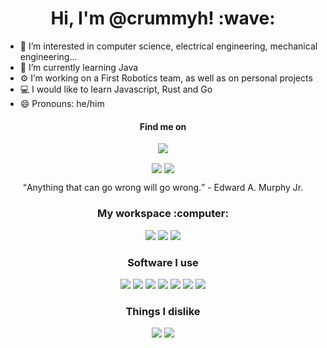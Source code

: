 <h1 align="center">Hi, I'm @crummyh! :wave:</h1>

- 👀 I’m interested in computer science, electrical engineering, mechanical engineering...
- 🌱 I’m currently learning Java
- ⚙️ I’m working on a First Robotics team, as well as on personal projects
- 💻 I would like to learn Javascript, Rust and Go
- 😄 Pronouns: he/him

<h4 align="center">
  Find me on
</h4>
<p align="center">
  <a href="https://gitlab.com/crummyh"><img src="https://img.shields.io/badge/GitLab-330F63?style=for-the-badge&logo=gitlab&logoColor=white"></a>
</p>
  
<p align="center">  
  <a href="https://upload.wikimedia.org/wikipedia/en/c/c7/Chill_guy_original_artwork.jpg"><img src="https://github-profile-summary-cards.vercel.app/api/cards/profile-details?username=crummyh&theme=github" align="center"></a>
  <img src="https://github-profile-trophy.vercel.app/?username=crummyh&theme=dark" align="center">
</p>

<p align="center">
  <q>Anything that can go wrong will go wrong.</q>
  - Edward A. Murphy Jr.
</p>

<h3 align="center">My workspace :computer:</h3>
<p align="center">
  <img src="https://img.shields.io/badge/AMD%20Ryzen_7_5700X-ED1C24?style=for-the-badge&logo=amd&logoColor=white">
  <img src="https://img.shields.io/badge/AMD%20Radeon_RX_6600_XT-ED1C24?style=for-the-badge&logo=amd&logoColor=white">
  <img src="https://img.shields.io/badge/16_GB-RAM-blue?style=for-the-badge">
</p>

<h3 align="center">Software I use</h3>
<p align="center">
  <img src="https://img.shields.io/badge/Todoist-E44332?style=for-the-badge&logo=todoist&logoColor=white">
  <img src="https://img.shields.io/badge/Overleaf-47A141?style=for-the-badge&logo=Overleaf&logoColor=white">
  <img src="https://img.shields.io/badge/Obsidian-483699?style=for-the-badge&logo=Obsidian&logoColor=white"> 
  <img src="https://img.shields.io/badge/NeoVim-%2357A143.svg?&style=for-the-badge&logo=neovim&logoColor=white">
  <img src="https://img.shields.io/badge/VSCode-0078D4?style=for-the-badge&logo=visual%20studio%20code&logoColor=white"> 
  <img src="https://img.shields.io/badge/Pop!_OS-48B9C7?style=for-the-badge&logo=Pop!_OS&logoColor=white">
  <img src="https://img.shields.io/badge/KiCad-blue?style=for-the-badge">
</p>

<h3 align="center">Things I dislike</h3>
<p align="center">
  <img src="https://img.shields.io/badge/Bitcoin-000000?style=for-the-badge&logo=bitcoin&logoColor=white">
  <img src="https://img.shields.io/badge/Apple-000000?style=for-the-badge&logo=apple&logoColor=white">
</p>
